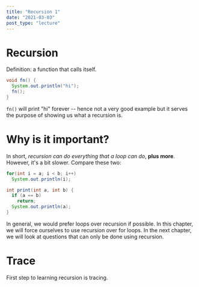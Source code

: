 ```yaml
---
title: "Recursion 1"
date: "2021-03-03"
post_type: "lecture"
---
```


# Recursion

Definition: a function that calls itself.

```java
void fn() {
  System.out.println("hi");
  fn();
}
```

`fn()` will print "hi" forever -- hence not a very good example but it serves the purpose of showing us what a recursion is.

# Why is it important?

In short, *recursion can do everything that a loop can do*, **plus more**. However, it's a bit slower. Compare these two:

```java
for(int i = a; i < b; i++)
  System.out.println(i);
```

```java
int print(int a, int b) {
  if (a == b)
    return;
  System.out.println(a);
}
```

In general, we would prefer loops over recursion if possible. In this chapter, we will force ourselves to use recursion over for loops. In the next chapter, we will look at questions that can only be done using recursion.

# Trace

First step to learning recursion is tracing.